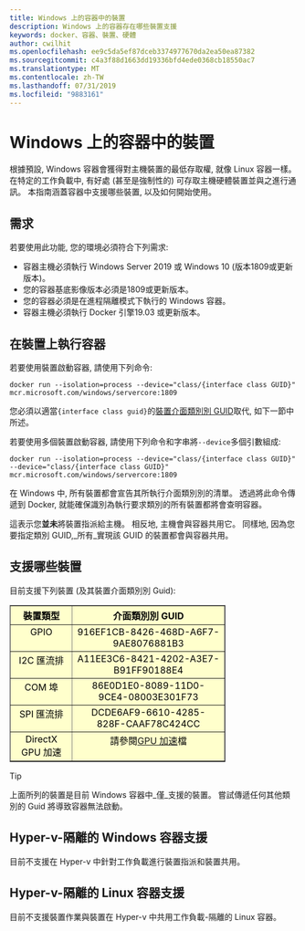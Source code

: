 ```yaml
---
title: Windows 上的容器中的裝置
description: Windows 上的容器存在哪些裝置支援
keywords: docker、容器、裝置、硬體
author: cwilhit
ms.openlocfilehash: ee9c5da5ef87dceb3374977670da2ea50ea87382
ms.sourcegitcommit: c4a3f88d1663dd19336bfd4ede0368cb18550ac7
ms.translationtype: MT
ms.contentlocale: zh-TW
ms.lasthandoff: 07/31/2019
ms.locfileid: "9883161"
---
```

# <a name="devices-in-containers-on-windows"></a>Windows 上的容器中的裝置

根據預設, Windows 容器會獲得對主機裝置的最低存取權, 就像 Linux 容器一樣。 在特定的工作負載中, 有好處 (甚至是強制性的) 可存取主機硬體裝置並與之進行通訊。 本指南涵蓋容器中支援哪些裝置, 以及如何開始使用。

## <a name="requirements"></a>需求

若要使用此功能, 您的環境必須符合下列需求:
- 容器主機必須執行 Windows Server 2019 或 Windows 10 (版本1809或更新版本)。
- 您的容器基底影像版本必須是1809或更新版本。
- 您的容器必須是在進程隔離模式下執行的 Windows 容器。
- 容器主機必須執行 Docker 引擎19.03 或更新版本。

## <a name="run-a-container-with-a-device"></a>在裝置上執行容器

若要使用裝置啟動容器, 請使用下列命令:

```shell
docker run --isolation=process --device="class/{interface class GUID}" mcr.microsoft.com/windows/servercore:1809
```

您必須以適當`{interface class guid}`的[裝置介面類別別 GUID](https://docs.microsoft.com/windows-hardware/drivers/install/overview-of-device-interface-classes)取代, 如下一節中所述。

若要使用多個裝置啟動容器, 請使用下列命令和字串將`--device`多個引數組成:

```shell
docker run --isolation=process --device="class/{interface class GUID}" --device="class/{interface class GUID}" mcr.microsoft.com/windows/servercore:1809
```

在 Windows 中, 所有裝置都會宣告其所執行介面類別別的清單。 透過將此命令傳遞到 Docker, 就能確保識別為執行要求類別的所有裝置都將會查明容器。

這表示您**並未**將裝置指派給主機。 相反地, 主機會與容器共用它。 同樣地, 因為您要指定類別 GUID,_所有_實現該 GUID 的裝置都會與容器共用。

## <a name="what-devices-are-supported"></a>支援哪些裝置

目前支援下列裝置 (及其裝置介面類別別 Guid):
  
<table border="1" style="background-color:FFFFCC;border-collapse:collapse;border:1px solid FFCC00;color:000000;width:75%" cellpadding="5" cellspacing="5">
<thead>
<tr valign="top">
<th><center>裝置類型</center></th>
<th><center>介面類別別 GUID</center></th>
</tr>
</thead>
<tbody>
<tr valign="top">
<td><center>GPIO</center></td>
<td><center>916EF1CB-8426-468D-A6F7-9AE8076881B3</center></td>
</tr>
<tr valign="top">
<td><center>I2C 匯流排</center></td>
<td><center>A11EE3C6-8421-4202-A3E7-B91FF90188E4</center></td>
</tr>
<tr valign="top">
<td><center>COM 埠</center></td>
<td><center>86E0D1E0-8089-11D0-9CE4-08003E301F73</center></td>
</tr>
<tr valign="top">
<td><center>SPI 匯流排</center></td>
<td><center>DCDE6AF9-6610-4285-828F-CAAF78C424CC</center></td>
</tr>
<tr valign="top">
<td><center>DirectX GPU 加速</center></td>
<td><center>請參閱<a href="https://docs.microsoft.com/virtualization/windowscontainers/deploy-containers/gpu-acceleration">GPU 加速</a>檔</center></td>
</tr>
</tbody>
</table>

> [!TIP]
> 上面所列的裝置是目前 Windows 容器中_僅_支援的裝置。 嘗試傳遞任何其他類別的 Guid 將導致容器無法啟動。

## <a name="hyper-v-isolated-windows-container-support"></a>Hyper-v-隔離的 Windows 容器支援

目前不支援在 Hyper-v 中針對工作負載進行裝置指派和裝置共用。

## <a name="hyper-v-isolated-linux-container-support"></a>Hyper-v-隔離的 Linux 容器支援

目前不支援裝置作業與裝置在 Hyper-v 中共用工作負載-隔離的 Linux 容器。